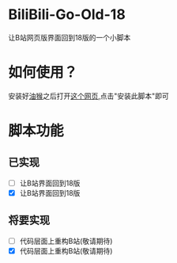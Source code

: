 # BiliBili-Go-Old-18
让B站网页版界面回到18版的一个小脚本
# 如何使用？
安装好[油猴](https://www.tampermonkey.net/)之后打开[这个网页](https://greasyfork.org/zh-CN/scripts/467714),点击"安装此脚本"即可
# 脚本功能
## 已实现
- [ ] 让B站界面回到18版
- [x] 让B站界面回到18版
## 将要实现
- [ ] 代码层面上重构B站(敬请期待)
- [x] 代码层面上重构B站(敬请期待)
